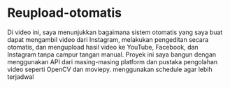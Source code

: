 # Reupload-otomatis
Di video ini, saya menunjukkan bagaimana sistem otomatis yang saya buat dapat mengambil video dari Instagram, melakukan pengeditan secara otomatis, dan mengupload hasil video ke YouTube, Facebook, dan Instagram tanpa campur tangan manual. Proyek ini saya bangun dengan menggunakan API dari masing-masing platform dan pustaka pengolahan video seperti OpenCV dan moviepy.
menggunakan schedule agar lebih terjadwal
